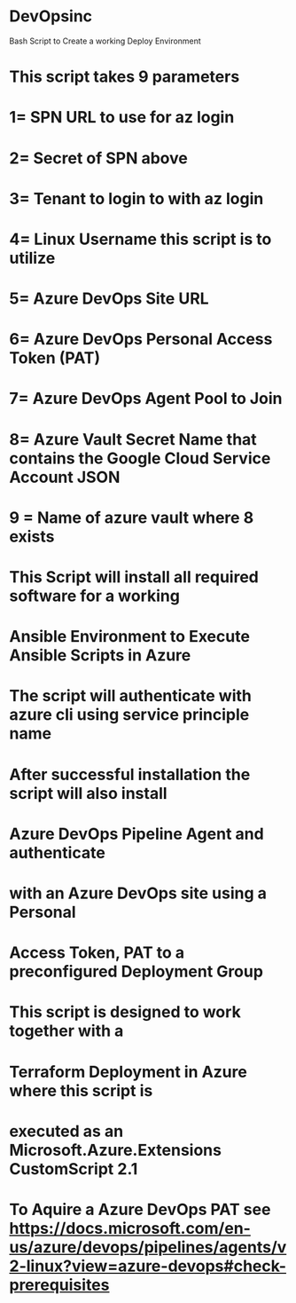 # DevOpsinc

Bash Script to Create a working Deploy Environment
# This script takes 9 parameters
# 1= SPN URL to use for az login
# 2= Secret of SPN above
# 3= Tenant to login to with az login
# 4= Linux Username this script is to utilize
# 5= Azure DevOps Site URL
# 6= Azure DevOps Personal Access Token (PAT)
# 7= Azure DevOps Agent Pool to Join
# 8= Azure Vault Secret Name that contains the Google Cloud Service Account JSON
# 9 = Name of azure vault where 8 exists

#
# This Script will install all required software for a working 
# Ansible Environment to Execute Ansible Scripts in Azure
# The script will authenticate with azure cli using service principle name
# After successful installation the script will also install 
# Azure DevOps Pipeline Agent and authenticate 
# with an Azure DevOps site using a Personal 
# Access Token, PAT to a preconfigured Deployment Group
# This script is designed to work together with a 
# Terraform Deployment in Azure where this script is 
# executed as an Microsoft.Azure.Extensions CustomScript 2.1
#
# To Aquire a Azure DevOps PAT see https://docs.microsoft.com/en-us/azure/devops/pipelines/agents/v2-linux?view=azure-devops#check-prerequisites
